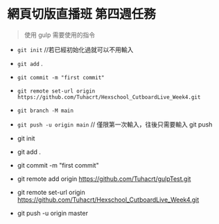 # 網頁切版直播班 第四週任務

> 使用 gulp 需要使用的指令

- `git init`       //若已經初始化過就可以不用輸入
- `git add` .
- `git commit -m "first commit"`
- `git remote set-url origin https://github.com/Tuhacrt/Hexschool_CutboardLive_Week4.git`
- `git branch -M main`
- `git push -u origin main`      // 僅限第一次輸入，往後只需要輸入 git push

- git init 
- git add .
- git commit -m "first commit"
- git remote add origin https://github.com/Tuhacrt/gulpTest.git
- git remote set-url origin https://github.com/Tuhacrt/Hexschool_CutboardLive_Week4.git
- git push -u origin master 
